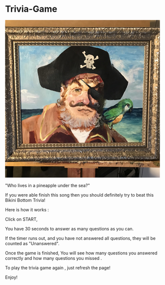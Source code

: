 # Trivia-Game

![alt text](assets/images/pirate.png "Description goes here")

"Who lives in a pineapple under the sea?"

If you were able finish this song then you should definitely try to beat this Bikini Bottom Trivia!

Here is how it works :

Click on START,

You have 30 seconds to answer as many questions as you can.

If the timer runs out, and you have not answered all questions, they will be counted as "Unanswered".

Once the game is finished, You will see how many questions you answered correctly and how many questions you missed .

To play the trivia game again , just refresh the page!

Enjoy!
